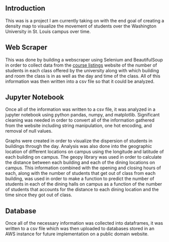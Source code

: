 ## Introduction
This was is a project I am currently taking on with the end goal of creating a density map to visualize the movement of students over the Washington University in St. Louis campus over time. 

## Web Scraper
This was done by building a webscraper using Selenium and BeautifulSoup in order to collect data from the [course listings](https://courses.wustl.edu/Semester/Listing.aspx) website of the number of students in each class offered by the university along with which building and room the class is in as well as the day and time of the class. All of this information was then written into a csv file so that it could be analyzed.

## Jupyter Notebook
Once all of the information was written to a csv file, it was analyzed in a jupyter notebook using python pandas, numpy, and matplotlib. Significant cleaning was needed in order to convert all of the information gathered from the website including string manipulation, one hot encoding, and removal of null values.

Graphs were created in order to visualize the dispersion of students in buildings through the day. Analysis was also done into the geographic location of different locations on campus using the longitude and latitude of each building on campus. The geopy library was used in order to calculate the distance between each building and each of the dining locations on campus. This information combined with the opening and closing hours of each, along with the number of students that get out of class from each building, was used in order to make a function to predict the number of students in each of the dining halls on campus as a function of the number of students that accounts for the distance to each dining location and the time since they got out of class.

## Database
Once all of the necessary information was collected into dataframes, it was written to a csv file which was then uploaded to databases stored in an AWS instance for future implementation on a public domain website.

